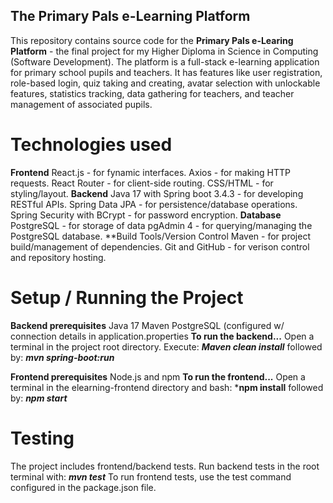 ## The Primary Pals e-Learning Platform

This repository contains source code for the **Primary Pals e-Learing Platform** - the final project for my Higher Diploma in Science in Computing (Software Development). 
The platform is a full-stack e-learning application for primary school pupils and teachers. 
It has features like user registration, role-based login, quiz taking and creating, avatar selection with unlockable features, statistics tracking, data gathering for teachers, and teacher management of associated pupils.

# Technologies used

**Frontend**
React.js - for fynamic interfaces.
Axios - for making HTTP requests.
React Router - for client-side routing.
CSS/HTML - for styling/layout.
**Backend**
Java 17 with Spring boot 3.4.3 - for developing RESTful APIs.
Spring Data JPA - for persistence/database operations.
Spring Security with BCrypt - for password encryption.
**Database**
PostgreSQL - for storage of data
pgAdmin 4 - for querying/managing the PostgreSQL database.
**Build Tools/Version Control
Maven - for project build/management of dependencies.
Git and GitHub - for verison control and repository hosting.

# Setup / Running the Project

**Backend prerequisites**
Java 17
Maven
PostgreSQL (configured w/ connection details in application.properties
**To run the backend...**
Open a terminal in the project root directory. Execute:
***Maven clean install***
followed by:
***mvn spring-boot:run***

**Frontend prerequisites**
Node.js and npm
**To run the frontend...**
Open a terminal in the elearning-frontend directory and bash:
***npm install**
followed by:
***npm start***

# Testing

The project includes frontend/backend tests. Run backend tests in the root terminal with:
***mvn test***
To run frontend tests, use the test command configured in the package.json file.









